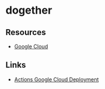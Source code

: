 # dogether

## Resources
- [Google Cloud](https://console.cloud.google.com/home/dashboard?project=dogether-261922&folder=)

## Links
- [Actions Google Cloud Deployment](https://medium.com/better-programming/publish-your-cloud-run-app-with-github-actions-6c18ff5c5ee4)